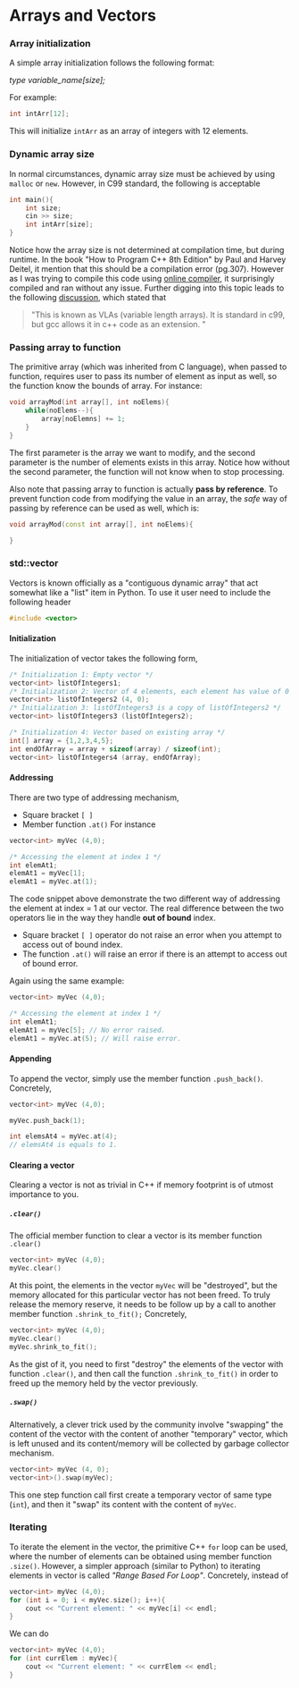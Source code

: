 # Arrays and Vectors

### Array initialization
A simple array initialization follows the following format:

*type variable_name[size];*

For example:
```cpp
int intArr[12];
```
This will initialize `intArr` as an array of integers with 12 elements.

### Dynamic array size
In normal circumstances, dynamic array size must be achieved by using `malloc` or `new`. However, in C99 standard, the following is acceptable

```cpp
int main(){
	int size;
	cin >> size;
	int intArr[size];
}
```

Notice how the array size is not determined at compilation time, but during runtime. In the book "How to Program C++ 8th Edition" by Paul and Harvey Deitel, it mention that this should be a compilation error (pg.307). 
However as I was trying to compile this code using [online compiler](https://www.onlinegdb.com/online_c++_compiler), it surprisingly compiled and ran without any issue. Further digging into this topic leads to the following [discussion](https://stackoverflow.com/questions/737240/array-size-at-run-time-without-dynamic-allocation-is-allowed), which stated that 

> "This is known as VLAs (variable length arrays). It is standard in c99, but gcc allows it in c++ code as an extension. "

### Passing array to function
The primitive array (which was inherited from C language), when passed to function, requires user to pass its number of element as input as well, so the function know the bounds of array. For instance:

```cpp
void arrayMod(int array[], int noElems){
	while(noElems--){
		array[noElemns] += 1;
	}
}
```

The first parameter is the array we want to modify, and the second parameter is the number of elements exists in this array. Notice how without the second parameter, the function will not know when to stop processing.

Also note that passing array to function is actually **pass by reference**. To prevent function code from modifying the value in an array, the *safe* way of passing by reference can be used as well, which is:

```cpp
void arrayMod(const int array[], int noElems){

}
```

### std::vector
Vectors is known officially as a "contiguous dynamic array" that act somewhat like a "list" item in Python. To use it user need to include the following header
```cpp
#include <vector>
```

#### Initialization
The initialization of vector takes the following form,

```cpp
/* Initialization 1: Empty vector */
vector<int> listOfIntegers1;
/* Initialization 2: Vector of 4 elements, each element has value of 0 */
vector<int> listOfIntegers2 (4, 0);
/* Initialization 3: listOfIntegers3 is a copy of listOfIntegers2 */
vector<int> listOfIntegers3 (listOfIntegers2);

/* Initialization 4: Vector based on existing array */
int[] array = {1,2,3,4,5};
int endOfArray = array + sizeof(array) / sizeof(int);
vector<int> listOfIntegers4 (array, endOfArray); 
```

#### Addressing 
There are two type of addressing mechanism, 
- Square bracket `[ ]`
- Member function `.at()`
For instance
```cpp
vector<int> myVec (4,0);

/* Accessing the element at index 1 */
int elemAt1;
elemAt1 = myVec[1]; 
elemAt1 = myVec.at(1);
```

The code snippet above demonstrate the two different way of addressing the element at index = 1 at our vector. 
The real difference between the two operators lie in the way they handle **out of bound** index. 
- Square bracket `[ ]` operator do not raise an error when you attempt to access out of bound index.
- The function `.at()` will raise an error if there is an attempt to access out of bound error.

Again using the same example:
```cpp
vector<int> myVec (4,0);

/* Accessing the element at index 1 */
int elemAt1;
elemAt1 = myVec[5]; // No error raised.
elemAt1 = myVec.at(5); // Will raise error.
```

#### Appending
To append the vector, simply use the member function `.push_back()`.
Concretely,

```cpp
vector<int> myVec (4,0);

myVec.push_back(1);

int elemsAt4 = myVec.at(4);
// elemsAt4 is equals to 1.
```

#### Clearing a vector
Clearing a vector is not as trivial in C++ if memory footprint is of utmost importance to you. 

##### `.clear()`
The official member function to clear a vector is its member function `.clear()`

```cpp
vector<int> myVec (4,0);
myVec.clear()
```

At this point, the elements in the vector `myVec` will be "destroyed", but the memory allocated for this particular vector has not been freed. To truly release the memory reserve, it needs to be follow up by a call to another member function `.shrink_to_fit();`
Concretely,

```cpp
vector<int> myVec (4,0);
myVec.clear()
myVec.shrink_to_fit();
```

As the gist of it, you need to first "destroy" the elements of the vector with function `.clear()`, and then call the function `.shrink_to_fit()` in order to freed up the memory held by the vector previously.

##### `.swap()`
Alternatively, a clever trick used by the community involve "swapping" the content of the vector with the content of another "temporary" vector, which is left unused and its content/memory will be collected by garbage collector mechanism.

```cpp
vector<int> myVec (4, 0);
vector<int>().swap(myVec);
```

This one step function call first create a temporary vector of same type (`int`), and then it "swap" its content with the content of `myVec`. 

### Iterating
To iterate the element in the vector, the primitive C++ `for` loop can be used, where the number of elements can be obtained using member function `.size()`. However, a simpler approach (similar to Python) to iterating elements in vector is called *"Range Based For Loop"*. 
Concretely, instead of 
```cpp
vector<int> myVec (4,0);
for (int i = 0; i < myVec.size(); i++){
	cout << "Current element: " << myVec[i] << endl;
}
```

We can do

```cpp
vector<int> myVec (4,0);
for (int currElem : myVec){
	cout << "Current element: " << currElem << endl;
}
```


<!--stackedit_data:
eyJoaXN0b3J5IjpbLTg0MDE3NzkyNF19
-->